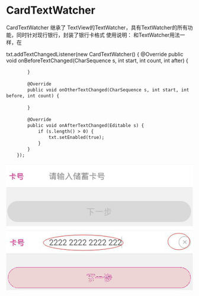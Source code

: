 CardTextWatcher
===============

CardTextWatcher 继承了 TextView的TextWatcher，具有TextWatcher的所有功能，同时针对现行银行，封装了银行卡格式
使用说明： 和TextWatcher用法一样，在

 txt.addTextChangedListener(new CardTextWatcher() {
            @Override
            public void onBeforeTextChanged(CharSequence s, int start, int count, int after) {

            }

            @Override
            public void onOtherTextChanged(CharSequence s, int start, int before, int count) {

            }

            @Override
            public void onAfterTextChanged(Editable s) {
                if (s.length() > 0) {
                    txt.setEnabled(true);
                }
            }
        });

![image](https://github.com/honjane/CardTextWatcher/blob/card1.0/1%20%281%29.jpg)
![image](https://github.com/honjane/CardTextWatcher/blob/card1.0/1%20%282%29.jpg)
